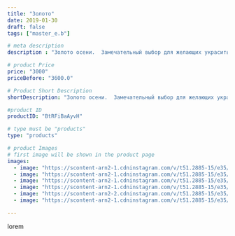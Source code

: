 ```yaml
---
title: "Золото"
date: 2019-01-30
draft: false
tags: ["master_e.b"]

# meta description
description : "Золото осени.  Замечательный выбор для желающих украсить свой дом золотом но опасающихся переборщить."

# product Price
price: "3000"
priceBefore: "3600.0"

# Product Short Description
shortDescription: "Золото осени.  Замечательный выбор для желающих украсить свой дом золотом но опасающихся переборщить."

#product ID
productID: "BtRFiBaAyvH"

# type must be "products"
type: "products"

# product Images
# first image will be shown in the product page
images:
  - image: "https://scontent-arn2-1.cdninstagram.com/v/t51.2885-15/e35/49813299_299916563901711_4291849300473869320_n.jpg?_nc_ht=scontent-arn2-1.cdninstagram.com&_nc_cat=103&_nc_ohc=a4aWG685Uj8AX8TpvAG&se=7&tp=1&oh=eb86480415bc6fc281f40ad4230f0bce&oe=605F958A&ig_cache_key=MTk2ODM3ODgzNTE4MzQ4OTMwOA%3D%3D.2"
  - image: "https://scontent-arn2-1.cdninstagram.com/v/t51.2885-15/e35/50117169_1258826207608588_6882466768878058852_n.jpg?_nc_ht=scontent-arn2-1.cdninstagram.com&_nc_cat=104&_nc_ohc=H85f2XtV_HgAX-G-YHX&se=8&tp=1&oh=aba3bd38d387b3f7e8d93a2aa1be8e36&oe=6060EB4E&ig_cache_key=MTk2ODM3ODgzNTE0OTg4OTY0OA%3D%3D.2"
  - image: "https://scontent-arn2-1.cdninstagram.com/v/t51.2885-15/e35/50927333_139149887102915_7623374227707680362_n.jpg?_nc_ht=scontent-arn2-1.cdninstagram.com&_nc_cat=111&_nc_ohc=ZWW-Gr1x8AsAX-EuET5&se=8&tp=1&oh=cf61b4d3d4f7872965ed5cfaf79db557&oe=605E6083&ig_cache_key=MTk2ODM3ODgzNTIwMDMzMzM2NQ%3D%3D.2"
  - image: "https://scontent-arn2-1.cdninstagram.com/v/t51.2885-15/e35/50913194_389064678522867_332016645517751942_n.jpg?_nc_ht=scontent-arn2-1.cdninstagram.com&_nc_cat=103&_nc_ohc=tTYioqxhYmsAX8hoTYd&se=8&tp=1&oh=669ec738df34c36672a257717c6462b8&oe=6060E01E&ig_cache_key=MTk2ODM3ODgzNTE5MTk1Mzg0NQ%3D%3D.2"
  - image: "https://scontent-arn2-2.cdninstagram.com/v/t51.2885-15/e35/49906764_224018998552068_7721571549799740942_n.jpg?_nc_ht=scontent-arn2-2.cdninstagram.com&_nc_cat=100&_nc_ohc=mQ_L-IMjjDgAX8bqdWL&se=8&tp=1&oh=8e88cc9eff7f8e18ed82c9f50fefe3de&oe=6060B4D7&ig_cache_key=MTk2ODM3ODgzNTE2NjY5NzUyOA%3D%3D.2"
  - image: "https://scontent-arn2-1.cdninstagram.com/v/t51.2885-15/e35/50773797_608806396230107_5701507424617142292_n.jpg?_nc_ht=scontent-arn2-1.cdninstagram.com&_nc_cat=111&_nc_ohc=ZcXpTuAxyGsAX_XA3k7&se=8&tp=1&oh=6315851ff1191416b92f4bbb22826a97&oe=605FAB31&ig_cache_key=MTk2ODM3ODgzNTE3NDk5ODM0MA%3D%3D.2"

---
```

lorem
